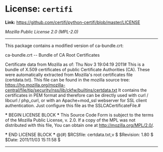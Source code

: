# License: `certifi`

**Link:** https://github.com/certifi/python-certifi/blob/master/LICENSE

_Mozilla Public License 2.0 (MPL-2.0)_

---

This package contains a modified version of ca-bundle.crt:

ca-bundle.crt -- Bundle of CA Root Certificates

Certificate data from Mozilla as of: Thu Nov 3 19:04:19 2011#
This is a bundle of X.509 certificates of public Certificate Authorities
(CA). These were automatically extracted from Mozilla's root certificates
file (certdata.txt). This file can be found in the mozilla source tree:
https://hg.mozilla.org/mozilla-central/file/tip/security/nss/lib/ckfw/builtins/certdata.txt
It contains the certificates in PEM format and therefore
can be directly used with curl / libcurl / php_curl, or with
an Apache+mod_ssl webserver for SSL client authentication.
Just configure this file as the SSLCACertificateFile.#

**\*** BEGIN LICENSE BLOCK **\***
This Source Code Form is subject to the terms of the Mozilla Public License,
v. 2.0. If a copy of the MPL was not distributed with this file, You can obtain
one at http://mozilla.org/MPL/2.0/.

**\*** END LICENSE BLOCK **\***
@(#) $RCSfile: certdata.txt,v $ $Revision: 1.80 $ $Date: 2011/11/03 15:11:58 $

---

